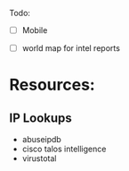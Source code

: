 

Todo:

- [ ] Mobile

- [ ] world map for intel reports


# Resources:

## IP Lookups
- abuseipdb
- cisco talos intelligence
- virustotal

